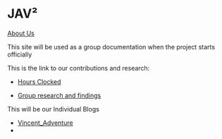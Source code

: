 # JAV²
[About Us]()

This site will be used as a group documentation when the project starts officially

This is the link to our contributions and research:

* [Hours Clocked](https://drive.google.com/drive/folders/1oSxDYkmlzM-sB_-UEr3AtSaH0H2n_35D?usp=sharing)

* [Group research and findings]()

This will be our Individual Blogs
* [Vincent_Adventure](https://github.com/hamtamSP/JAV2/tree/master/Vincent_Adventure/Weekly)
*
